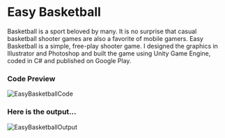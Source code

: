 # Easy Basketball
Basketball is a sport beloved by many. It is no surprise that casual basketball shooter games are also a favorite of mobile gamers. Easy Basketball is a simple, free-play shooter game. I designed the graphics in Illustrator and Photoshop and built the game using Unity Game Engine, coded in C# and published on Google Play. 

### Code Preview 

![EasyBasketballCode](https://itstaraking.github.io/EasyBasketball/easybasketabllcode.png)

### Here is the output...

![EasyBasketballOutput](https://itstaraking.github.io/EasyBasketball/easybasketball.gif)

